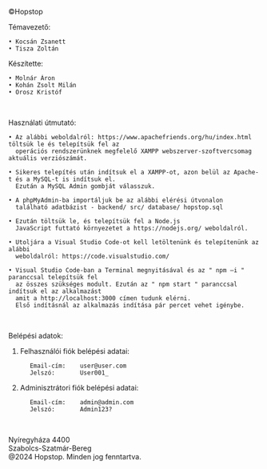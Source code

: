 ©Hopstop

Témavezető:

    • Kocsán Zsanett
    • Tisza Zoltán

Készítette:

    • Molnár Áron
    • Kohán Zsolt Milán
    • Orosz Kristóf
    

<br />                         
														         
Használati útmutató:

    • Az alábbi weboldalról: https://www.apachefriends.org/hu/index.html töltsük le és telepítsük fel az 
      operációs rendszerünknek megfelelő XAMPP webszerver-szoftvercsomag aktuális verziószámát.

    • Sikeres telepítés után indítsuk el a XAMPP-ot, azon belül az Apache-t és a MySQL-t is indítsuk el. 
      Ezután a MySQL Admin gombját válasszuk.

    • A phpMyAdmin-ba importáljuk be az alábbi elérési útvonalon 
      található adatbázist - backend/ src/ database/ hopstop.sql
    
    • Ezután töltsük le, és telepítsük fel a Node.js 
      JavaScript futtató környezetet a https://nodejs.org/ weboldalról.

    • Utoljára a Visual Studio Code-ot kell letöltenünk és telepítenünk az alábbi
      weboldalról: https://code.visualstudio.com/

    • Visual Studio Code-ban a Terminal megnyitásával és az " npm –i " paranccsal telepítsük fel 
      az összes szükséges modult. Ezután az " npm start " paranccsal indítsuk el az alkalmazást
      amit a http://localhost:3000 címen tudunk elérni.
      Első indításnál az alkalmazás indítása pár percet vehet igénybe.


<br />     

Belépési adatok:

1. Felhasználói fiók belépési adatai:
```
      Email-cím:    user@user.com
      Jelszó:       User001_
```

2. Adminisztrátori fiók belépési adatai:
```
      Email-cím:    admin@admin.com
      Jelszó:       Admin123?
```


<br /> 

 Nyíregyháza 4400      
 Szabolcs-Szatmár-Bereg        
 @2024 Hopstop. Minden jog fenntartva. 